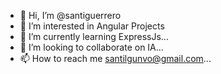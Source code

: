 - 👋 Hi, I’m @santiguerrero
- 👀 I’m interested in Angular Projects
- 🌱 I’m currently learning ExpressJs...
- 💞️ I’m looking to collaborate on IA...
- 📫 How to reach me santilgunvo@gmail.com...

<!---
santiguerrero/santiguerrero is a ✨ special ✨ repository because its `README.md` (this file) appears on your GitHub profile.
You can click the Preview link to take a look at your changes.
--->
